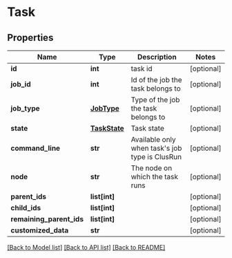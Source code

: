 # Task

## Properties
Name | Type | Description | Notes
------------ | ------------- | ------------- | -------------
**id** | **int** | task id | [optional] 
**job_id** | **int** | Id of the job the task belongs to | [optional] 
**job_type** | [**JobType**](JobType.md) | Type of the job the task belongs to | [optional] 
**state** | [**TaskState**](TaskState.md) | Task state | [optional] 
**command_line** | **str** | Available only when task&#39;s job type is ClusRun | [optional] 
**node** | **str** | The node on which the task runs | [optional] 
**parent_ids** | **list[int]** |  | [optional] 
**child_ids** | **list[int]** |  | [optional] 
**remaining_parent_ids** | **list[int]** |  | [optional] 
**customized_data** | **str** |  | [optional] 

[[Back to Model list]](../README.md#documentation-for-models) [[Back to API list]](../README.md#documentation-for-api-endpoints) [[Back to README]](../README.md)


